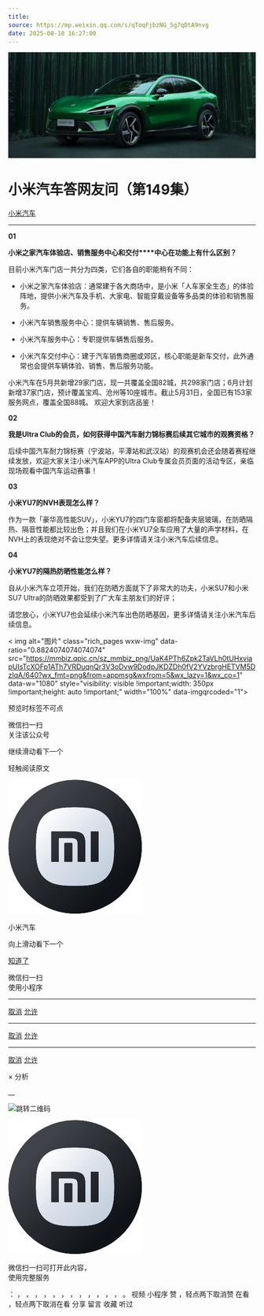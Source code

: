```yaml
---
title: 
source: https://mp.weixin.qq.com/s/qToqFjbzNG_5g7qDtA9nvg
date: 2025-08-10 16:27:00
---
```


![cover_image](images/img_a54a4fb2.jpg)


#  小米汽车答网友问（第149集）


[ 小米汽车 ](<javascript:void\(0\);>)

______

**01**

**小米之家****汽车体验店、销售服务中心和****交付****中心在功能上有什么区别？**

目前小米汽车门店一共分为四类，它们各自的职能稍有不同：

  * 小米之家汽车体验店：通常建于各大商场中，是小米「人车家全生态」的体验阵地，提供小米汽车及手机、大家电、智能穿戴设备等多品类的体验和销售服务。

  * 小米汽车销售服务中心：提供车辆销售、售后服务。

  * 小米汽车服务中心：专职提供车辆售后服务。

  * 小米汽车交付中心：建于汽车销售商圈或郊区，核心职能是新车交付，此外通常也会提供车辆体验、销售、售后服务功能。  

小米汽车在5月共新增29家门店，现一共覆盖全国82城，共298家门店；6月计划新增37家门店，预计覆盖宝鸡、沧州等10座城市。截止5月31日，全国已有153家服务网点，覆盖全国88城。 欢迎大家到店品鉴！

**02**

**我是Ultra Club的会员，如何获得中国汽车耐力锦标赛后续其它城市的观赛资格？**

后续中国汽车耐力锦标赛（宁波站，平潭站和武汉站）的观赛机会还会随着赛程继续发放，欢迎大家关注小米汽车APP的Ultra Club专属会员页面的活动专区，亲临现场观看中国汽车运动赛事！

**03**

**小米YU7的****NVH****表现怎么样？**

作为一款「豪华高性能SUV」，小米YU7的四门车窗都将配备夹层玻璃，在防晒隔热、隔音性能都比较出色；并且我们在小米YU7全车应用了大量的声学材料，在NVH上的表现绝对不会让您失望。更多详情请关注小米汽车后续信息。

**04**

**小米YU7的隔热防晒性能怎么样？**

自从小米汽车立项开始，我们在防晒方面就下了非常大的功夫，小米SU7和小米SU7 Ultra的防晒效果都受到了广大车主朋友们的好评；

请您放心，小米YU7也会延续小米汽车出色防晒基因，更多详情请关注小米汽车后续信息。

  

< img alt="图片" class="rich_pages wxw-img" data-ratio="0.8824074074074074" src="https://mmbiz.qpic.cn/sz_mmbiz_png/UaK4PTh6Zpk2TaVLh0tUHxviapUIsTcXOFp1ATh7VRDuqnQr3V3oDvw9DodpJKDZDh0fV2YVzbrgHETVM5DzIqA/640?wx_fmt=png&from=appmsg&wxfrom=5&wx_lazy=1&wx_co=1" data-w="1080" style="visibility: visible !important;width: 350px !important;height: auto !important;" width="100%" data-imgqrcoded="1">[](<>)

预览时标签不可点

微信扫一扫  
关注该公众号

继续滑动看下一个

轻触阅读原文

![img_97d833da.jpg](images/img_97d833da.jpg)

小米汽车 

向上滑动看下一个

[知道了](<javascript:;>)

微信扫一扫  
使用小程序

****

[取消](<javascript:void\(0\);>) [允许](<javascript:void\(0\);>)

****

[取消](<javascript:void\(0\);>) [允许](<javascript:void\(0\);>)

****

[取消](<javascript:void\(0\);>) [允许](<javascript:void\(0\);>)

× 分析

__

![跳转二维码]()

![作者头像](images/img_97d833da.jpg)

微信扫一扫可打开此内容，  
使用完整服务

： ， ， ， ， ， ， ， ， ， ， ， ， 。 视频 小程序 赞 ，轻点两下取消赞 在看 ，轻点两下取消在看 分享 留言 收藏 听过